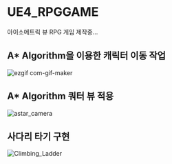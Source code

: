 # UE4_RPGGAME
아이소메트릭 뷰 RPG 게임 제작중...

## A* Algorithm을 이용한 캐릭터 이동 작업
![ezgif com-gif-maker](https://user-images.githubusercontent.com/77636255/203097012-78140712-63c3-4380-986d-3577b03dc844.gif)

## A* Algorithm 쿼터 뷰 적용
![astar_camera](https://user-images.githubusercontent.com/77636255/203580350-46c3958c-c2c3-4890-9ce0-7b0e31085ccd.gif)

## 사다리 타기 구현
![Climbing_Ladder](https://user-images.githubusercontent.com/77636255/203580420-f2c917f8-1b7f-406d-a521-6ac9b09e8dfa.gif)
